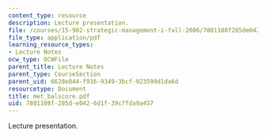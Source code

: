 ```yaml
---
content_type: resource
description: Lecture presentation.
file: /courses/15-902-strategic-management-i-fall-2006/7801108f285de0426d1f39c7fda9a457_met_balscore.pdf
file_type: application/pdf
learning_resource_types:
- Lecture Notes
ocw_type: OCWFile
parent_title: Lecture Notes
parent_type: CourseSection
parent_uid: 6628e044-f916-9349-3bcf-923599d1da6d
resourcetype: Document
title: met_balscore.pdf
uid: 7801108f-285d-e042-6d1f-39c7fda9a457
---
```

Lecture presentation.

